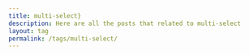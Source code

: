 ```yaml
---
title: multi-select}
description: Here are all the posts that related to multi-select
layout: tag
permalink: /tags/multi-select/
---
```

